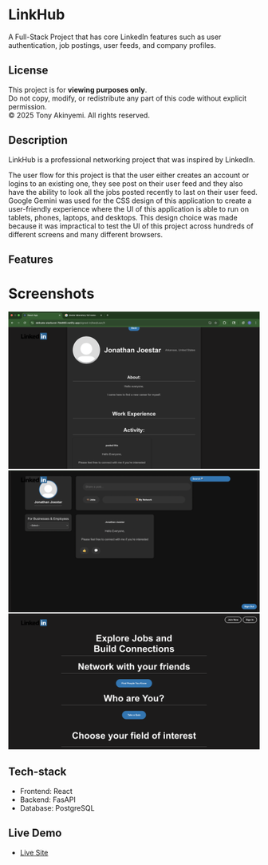 # LinkHub
A Full-Stack Project that has core LinkedIn features such as user authentication, job postings, user feeds, and company profiles.
## License
This project is for **viewing purposes only**.  
Do not copy, modify, or redistribute any part of this code without explicit permission.  
© 2025 Tony Akinyemi. All rights reserved.


## Description
LinkHub is a professional networking project that was inspired by LinkedIn.

The user flow for this project is that the user either creates an account or logins to an existing one, they see post on their user feed and they also have the ability to look all the jobs posted recently to last on their user feed. Google Gemini was used for the CSS design of this application to create a user-friendly experience where the UI of this application is able to run on tablets, phones, laptops, and desktops. This design choice was made because it was impractical to test the UI of this project across hundreds of different screens and many different browsers.

## Features

# Screenshots
![User-Profile Page](assets/Screen-shot-user-profile.png)
![User-Feed Page](assets/Screen-shot-user-feed.png)
![Home Page](assets/Screen-shot-home.png)




## Tech-stack
- Frontend: React
- Backend: FasAPI
- Database: PostgreSQL


## Live Demo
- [Live Site](https://delicate-starburst-7bb860.netlify.app/)


